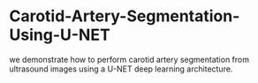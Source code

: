 # Carotid-Artery-Segmentation-Using-U-NET
we demonstrate how to perform carotid artery segmentation from ultrasound images using a U-NET deep learning architecture. 
